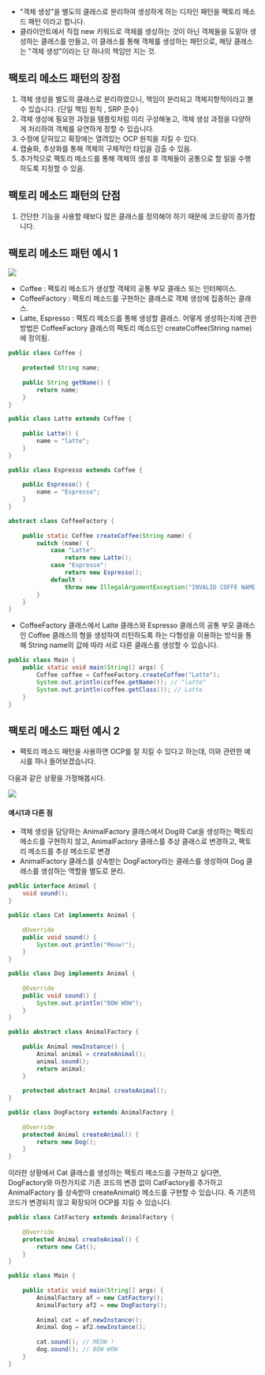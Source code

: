 - "객체 생성"을 별도의 클래스로 분리하여 생성하게 하는 디자인 패턴을 팩토리 메소드 패턴 이라고 합니다.
- 클라이언트에서 직접 new 키워드로 객체를 생성하는 것이 아닌 객체들을 도맡아 생성하는 클래스를 만들고, 이 클래스를 통해 객체를 생성하는 패턴으로,  해당 클래스는 "객체 생성"이라는 단 하나의 책임만 지는 것.

## 팩토리 메소드 패턴의 장점

1. 객체 생성을 별도의 클래스로 분리하였으니, 책임이 분리되고 객체지향적이라고 볼 수 있습니다. (단일 책임 원칙 , SRP 준수)
2. 객체 생성에 필요한 과정을 템플릿처럼 미리 구성해놓고, 객체 생성 과정을 다양하게 처리하여 객체를 유연하게 정할 수 있습니다.
3. 수정에 닫혀있고 확장에는 열려있는 OCP 원칙을 지킬 수 있다.
4. 캡슐화, 추상화를 통해 객체의 구체적인 타입을 감출 수 있음.
5. 추가적으로 팩토리 메소드를 통해 객체의 생성 후 객체들이 공통으로 할 일을 수행하도록 지정할 수 있음.


## 팩토리 메소드 패턴의 단점

1. 간단한 기능을 사용할 때보다 많은 클래스를 정의해야 하기 때문에 코드량이 증가합니다.


## 팩토리 메소드 패턴 예시 1

![](https://blog.kakaocdn.net/dn/dYzrdG/btsHLw4IDpQ/YcCjPhJN9TTsNyVwxXUmTk/img.png)

- Coffee : 팩토리 메소드가 생성할 객체의 공통 부모 클래스 또는 인터페이스.
- CoffeeFactory : 팩토리 메소드를 구현하는 클래스로 객체 생성에 집중하는 클래스.
- Latte, Espresso : 팩토리 메소드를 통해 생성할 클래스. 어떻게 생성하는지에 관한 방법은 CoffeeFactory 클래스의 팩토리 메소드인 createCoffee(String name) 에 정의됨.


```java
public class Coffee {  
  
    protected String name;  
  
    public String getName() {  
        return name;  
    }  
}
```

```java
public class Latte extends Coffee {  
  
    public Latte() {  
        name = "latte";  
    }  
}
```

```java
public class Espresso extends Coffee {  
  
    public Espresso() {  
        name = "Espresso";  
    }  
}
```


```java
abstract class CoffeeFactory {  
  
    public static Coffee createCoffee(String name) {  
        switch (name) {  
            case "Latte":  
                return new Latte();  
            case "Espresso":  
                return new Espresso();  
            default :  
                throw new IllegalArgumentException("INVALID COFFE NAME EXCEPTION");  
        }  
    }  
}
```

- CoffeeFactory 클래스에서 Latte 클래스와 Espresso 클래스의 공통 부모 클래스인 Coffee 클래스의 형을 생성하여 리턴하도록 하는 다형성을 이용하는 방식을 통해 String name의 값에 따라 서로 다른 클래스를 생성할 수 있습니다.

```java
public class Main {  
    public static void main(String[] args) {  
        Coffee coffee = CoffeeFactory.createCoffee("Latte");  
        System.out.println(coffee.getName()); // "latte"  
        System.out.println(coffee.getClass()); // Latte  
    }  
}
```


## 팩토리 메소드 패턴 예시 2

- 팩토리 메소드 패턴을 사용하면 OCP를 잘 지킬 수 있다고 하는데, 이와 관련한 예시를 하나 들어보겠습니다.

다음과 같은 상황을 가정해봅시다.

![](https://blog.kakaocdn.net/dn/ZTIqN/btsHLNrEeF1/q40wPg4Q5beXEDvkO8IsV1/img.png)

#### 예시1과 다른 점 

- 객체 생성을 담당하는 AnimalFactory 클래스에서 Dog와 Cat을 생성하는 팩토리 메소드를 구현하지 않고, AnimalFactory 클래스를 추상 클래스로 변경하고, 팩토리 메소드를 추상 메소드로 변경
- AnimalFactory 클래스를 상속받는 DogFactory라는 클래스를 생성하여 Dog 클래스를 생성하는 역할을 별도로 분리.

```java
public interface Animal {  
    void sound();  
}
```

```java
public class Cat implements Animal {  
  
    @Override  
    public void sound() {  
        System.out.println("Meow!");  
    }  
}
```

```java
public class Dog implements Animal {  
  
    @Override  
    public void sound() {  
        System.out.println("BOW WOW");  
    }  
}
```


```java
public abstract class AnimalFactory {  
  
    public Animal newInstance() {  
        Animal animal = createAnimal();  
        animal.sound();  
        return animal;  
    }  
  
    protected abstract Animal createAnimal();  
}
```


```java
public class DogFactory extends AnimalFactory {  
  
    @Override  
    protected Animal createAnimal() {  
        return new Dog();  
    }  
}
```

이러한 상황에서 Cat 클래스를 생성하는 팩토리 메소드를 구현하고 싶다면, DogFactory와 마찬가지로 기존 코드의 변경 없이 CatFactory를 추가하고 AnimalFactory 를 상속받아 createAnimal() 메소드를 구현할 수 있습니다. 즉 기존의 코드가 변경되지 않고 확장되어 OCP를 지킬 수 있습니다.

```java
public class CatFactory extends AnimalFactory {  
  
    @Override  
    protected Animal createAnimal() {  
        return new Cat();  
    }  
}
```


```java
public class Main {  
  
    public static void main(String[] args) {  
        AnimalFactory af = new CatFactory();  
        AnimalFactory af2 = new DogFactory();  
  
        Animal cat = af.newInstance();  
        Animal dog = af2.newInstance();  
  
        cat.sound(); // MEOW !  
        dog.sound(); // BOW WOW  
    }  
}
```